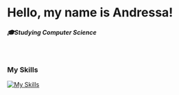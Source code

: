 # Hello, my name is Andressa!
##### 🎓Studying Computer Science
<br>

### My Skills
[![My Skills](https://skillicons.dev/icons?i=js,html,css,java,git,idea,nodejs,vscode,github)](https://skillicons.dev)
